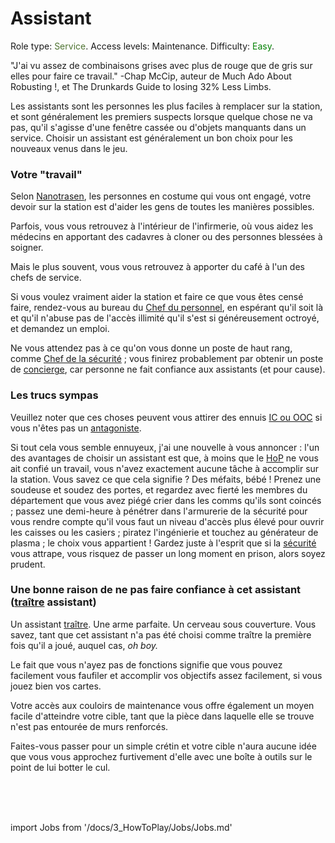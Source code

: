 # Assistant
Role type: <font color="#4e7331">Service</font>. Access levels: Maintenance. Difficulty: <font color="Green">Easy</font>.

"J'ai vu assez de combinaisons grises avec plus de rouge que de gris sur elles pour faire ce travail." -Chap McCip, auteur de Much Ado About Robusting !, et The Drunkards Guide to losing 32% Less Limbs.

Les assistants sont les personnes les plus faciles à remplacer sur la station, et sont généralement les premiers suspects lorsque quelque chose ne va pas, qu'il s'agisse d'une fenêtre cassée ou d'objets manquants dans un service. Choisir un assistant est généralement un bon choix pour les nouveaux venus dans le jeu.

### Votre "travail"

Selon [Nanotrasen](\4_Univers\Lore\Groups.md), les personnes en costume qui vous ont engagé, votre devoir sur la station est d'aider les gens de toutes les manières possibles.

Parfois, vous vous retrouvez à l'intérieur de l'infirmerie, où vous aidez les médecins en apportant des cadavres à cloner ou des personnes blessées à soigner.

Mais le plus souvent, vous vous retrouvez à apporter du café à l'un des chefs de service.

Si vous voulez vraiment aider la station et faire ce que vous êtes censé faire, rendez-vous au bureau du [Chef du personnel](3_HowToPlay\Jobs\Command_roles\Head-of-Personnel.md), en espérant qu'il soit là et qu'il n'abuse pas de l'accès illimité qu'il s'est si généreusement octroyé, et demandez un emploi.

Ne vous attendez pas à ce qu'on vous donne un poste de haut rang, comme [Chef de la sécurité](\3_HowToPlay\Jobs\Security_roles\Head-of-Security.md) ; vous finirez probablement par obtenir un poste de [concierge](\3_HowToPlay\Jobs\Service_roles\Janitor.md), car personne ne fait confiance aux assistants (et pour cause).

### Les trucs sympas

Veuillez noter que ces choses peuvent vous attirer des ennuis [IC ou OOC](\3_HowToPlay\RP\RP-words-and-abbreviations.md) si vous n'êtes pas un [antagoniste](\3_HowToPlay\jobs\Antagonist_roles\Antagonist_roles.md).

Si tout cela vous semble ennuyeux, j'ai une nouvelle à vous annoncer : l'un des avantages de choisir un assistant est que, à moins que le [HoP](\3_HowToPlay\jobs\Command_role\Head-of-Personnel.md) ne vous ait confié un travail, vous n'avez exactement aucune tâche à accomplir sur la station. Vous savez ce que cela signifie ? Des méfaits, bébé ! Prenez une soudeuse et soudez des portes, et regardez avec fierté les membres du département que vous avez piégé crier dans les comms qu'ils sont coincés ; passez une demi-heure à pénétrer dans l'armurerie de la sécurité pour vous rendre compte qu'il vous faut un niveau d'accès plus élevé pour ouvrir les caisses ou les casiers ; piratez l'ingénierie et touchez au générateur de plasma ; le choix vous appartient ! Gardez juste à l'esprit que si la [sécurité](\3_HowToPlay\Jobs\Security_roles\Security-Officer.md) vous attrape, vous risquez de passer un long moment en prison, alors soyez prudent.

### Une bonne raison de ne pas faire confiance à cet assistant ([traître](\3_HowToPlay\Jobs\Antagonist_roles\Traitor.md) assistant)

Un assistant [traître](traître.md). Une arme parfaite.
Un cerveau sous couverture. Vous savez, tant que cet assistant n'a pas été choisi comme traître la première fois qu'il a joué, auquel cas, *oh boy.*

Le fait que vous n'ayez pas de fonctions signifie que vous pouvez facilement vous faufiler et accomplir vos objectifs assez facilement, si vous jouez bien vos cartes.

Votre accès aux couloirs de maintenance vous offre également un moyen facile d'atteindre votre cible, tant que la pièce dans laquelle elle se trouve n'est pas entourée de murs renforcés.

Faites-vous passer pour un simple crétin et votre cible n'aura aucune idée que vous vous approchez furtivement d'elle avec une boîte à outils sur le point de lui botter le cul.

  <br/>
<br/>
<br/>

import Jobs from '/docs/3_HowToPlay/Jobs/Jobs.md'

<Jobs />

